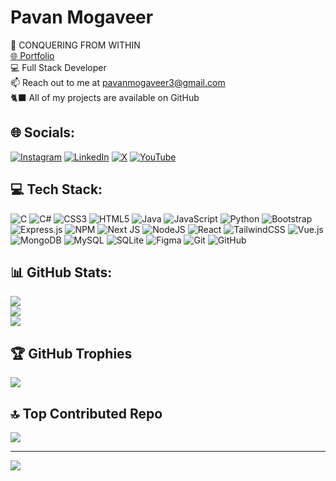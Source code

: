 #        Pavan Mogaveer
👑 CONQUERING FROM WITHIN<br>
<a href="https://pavanmogaveer.vercel.app">🌐 Portfolio </a> <br>💻 Full Stack Developer <br>📫 Reach out to me at pavanmogaveer3@gmail.com<br>🐈‍⬛ All of my projects are available on GitHub


## 🌐 Socials:
[![Instagram](https://img.shields.io/badge/Instagram-%23E4405F.svg?logo=Instagram&logoColor=white)](https://instagram.com/pavan.mogaveer) [![LinkedIn](https://img.shields.io/badge/LinkedIn-%230077B5.svg?logo=linkedin&logoColor=white)](https://linkedin.com/in/pavanmogaveer) [![X](https://img.shields.io/badge/X-black.svg?logo=X&logoColor=white)](https://x.com/pavan-mogaveer) [![YouTube](https://img.shields.io/badge/YouTube-%23FF0000.svg?logo=YouTube&logoColor=white)](https://youtube.com/@PavanMogaveer) 

## 💻 Tech Stack:
![C](https://img.shields.io/badge/c-%2300599C.svg?style=plastic&logo=c&logoColor=white) ![C#](https://img.shields.io/badge/c%23-%23239120.svg?style=plastic&logo=csharp&logoColor=white) ![CSS3](https://img.shields.io/badge/css3-%231572B6.svg?style=plastic&logo=css3&logoColor=white) ![HTML5](https://img.shields.io/badge/html5-%23E34F26.svg?style=plastic&logo=html5&logoColor=white) ![Java](https://img.shields.io/badge/java-%23ED8B00.svg?style=plastic&logo=openjdk&logoColor=white) ![JavaScript](https://img.shields.io/badge/javascript-%23323330.svg?style=plastic&logo=javascript&logoColor=%23F7DF1E) ![Python](https://img.shields.io/badge/python-3670A0?style=plastic&logo=python&logoColor=ffdd54) ![Bootstrap](https://img.shields.io/badge/bootstrap-%238511FA.svg?style=plastic&logo=bootstrap&logoColor=white) ![Express.js](https://img.shields.io/badge/express.js-%23404d59.svg?style=plastic&logo=express&logoColor=%2361DAFB) ![NPM](https://img.shields.io/badge/NPM-%23CB3837.svg?style=plastic&logo=npm&logoColor=white) ![Next JS](https://img.shields.io/badge/Next-black?style=plastic&logo=next.js&logoColor=white) ![NodeJS](https://img.shields.io/badge/node.js-6DA55F?style=plastic&logo=node.js&logoColor=white) ![React](https://img.shields.io/badge/react-%2320232a.svg?style=plastic&logo=react&logoColor=%2361DAFB) ![TailwindCSS](https://img.shields.io/badge/tailwindcss-%2338B2AC.svg?style=plastic&logo=tailwind-css&logoColor=white) ![Vue.js](https://img.shields.io/badge/vue.js-%2335495e.svg?style=plastic&logo=vuedotjs&logoColor=%234FC08D) ![MongoDB](https://img.shields.io/badge/MongoDB-%234ea94b.svg?style=plastic&logo=mongodb&logoColor=white) ![MySQL](https://img.shields.io/badge/mysql-4479A1.svg?style=plastic&logo=mysql&logoColor=white) ![SQLite](https://img.shields.io/badge/sqlite-%2307405e.svg?style=plastic&logo=sqlite&logoColor=white) ![Figma](https://img.shields.io/badge/figma-%23F24E1E.svg?style=plastic&logo=figma&logoColor=white) ![Git](https://img.shields.io/badge/git-%23F05033.svg?style=plastic&logo=git&logoColor=white) ![GitHub](https://img.shields.io/badge/github-%23121011.svg?style=plastic&logo=github&logoColor=white)
## 📊 GitHub Stats:
![](https://github-readme-stats.vercel.app/api?username=pavanmogaveer&theme=react&hide_border=false&include_all_commits=true&count_private=false)<br/>
![](https://github-readme-streak-stats.herokuapp.com/?user=pavanmogaveer&theme=react&hide_border=false)<br/>
![](https://github-readme-stats.vercel.app/api/top-langs/?username=pavanmogaveer&theme=react&hide_border=false&include_all_commits=true&count_private=false&layout=compact)

## 🏆 GitHub Trophies
![](https://github-profile-trophy.vercel.app/?username=pavanmogaveer&theme=blue_navy&no-frame=false&no-bg=false&margin-w=4)

## 🔝 Top Contributed Repo
![](https://github-contributor-stats.vercel.app/api?username=pavanmogaveer&limit=5&theme=react&combine_all_yearly_contributions=true)

---
[![](https://visitcount.itsvg.in/api?id=pavanmogaveer&icon=5&color=1)](https://visitcount.itsvg.in)

<!-- Proudly created with GPRM ( https://gprm.itsvg.in ) -->
